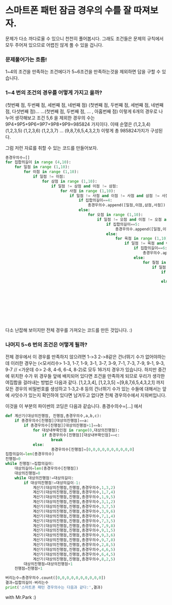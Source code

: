 # 스마트폰 패턴 잠금 경우의 수를 잘 따져보자.
문제가 다소 까다로울 수 있으니 천천히 풀어봅시다.
그래도 조건들은 문제의 규칙에서 모두 주어져 있으므로 어렵진 않게 풀 수 있을 겁니다.

### 문제풀어가는 흐름!
1\~4의 조건을 만족하는 조건에다가 5\~6조건을 만족하는것을 제외하면 답을 구할 수 있습니다.

### 1~4 번의 조건의 경우를 어떻게 가지고 올까?
(첫번째 점, 두번째 점, 세번째 점, 네번째 점)
(첫번째 점, 두번째 점, 세번째 점, 네번째 점, 다섯번째 점)...
…(첫번째 점, 두번째 점, … , 아홉번째 점)
이렇게 6개의 경우로 나누어 생각해보고 조건 5,6 을 제외한 경우의 수는 9P4+9P5+9P6+9P7+9P8+9P9=985824 가지이다. 이때 순열은 (1,2,3,4) (1,2,3,5) (1,2,3,6) (1,2,3,7) … (9,8,7,6,5,4,3,2,1) 이렇게 총 985824가지가 구성된다.

그럼 저런 자료를 취할 수 있는 코드를 만들어보자.
```python
총경우의수=[]
for 집합의길이 in range (4,10):
    for 일점 in range (1,10):
        for 이점 in range (1,10):
            if 일점 != 이점:
                for 삼점 in range (1,10):
                    if 일점 != 삼점 and 이점 != 삼점:
                        for 사점 in range (1,10):
                            if 일점 != 사점 and 이점 != 사점 and 삼점 != 사점:
                                if 집합의길이==4:
                                    총경우의수.append([일점,이점,삼점,사점])
                                else:
                                    for 오점 in range (1,10):
                                        if 일점 != 오점 and 이점 != 오점 and 삼점 != 오점 and 사점 != 오점:
                                            if 집합의길이==5:
                                                총경우의수.append([일점,이점,삼점,사점,오점])
                                            else:
                                                for 육점 in range (1,10):
                                                    if 일점 != 육점 and 이점 != 육점 and 삼점 != 육점 and 사점 != 육점 and 오점 != 육점:
                                                        if 집합의길이==6:
                                                            총경우의수.append([일점,이점,삼점,사점,오점,육점])
                                                        else:
                                                            for 칠점 in range(1,10):
                                                                if 일점 !=칠점 and 이점 !=칠점 and 삼점 !=칠점 and 사점 !=칠점 and 오점 !=칠점 and 육점 !=칠점:
                                                                    if 집합의길이==7:
                                                                        총경우의수.append([일점,이점,삼점,사점,오점,육점,칠점])
                                                                    else:
                                                                        for 팔점 in range(1,10):
                                                                            if 일점 !=팔점 and 이점 !=팔점 and 삼점 !=팔점 and 사점 !=팔점 and 오점 !=팔점 and 육점 !=팔점 and 칠점 !=팔점:
                                                                                if 집합의길이==8:
                                                                                    총경우의수.append([일점,이점,삼점,사점,오점,육점,칠점,팔점])
                                                                                else:
                                                                                    for 구점 in range(1,10):
                                                                                        if 일점 !=구점 and 이점 !=구점 and 삼점 !=구점 and 사점 !=구점 and 오점 !=구점 and 육점 !=구점 and 칠점 !=구점 and 팔점 !=구점:
                                                                                            총경우의수.append([일점,이점,삼점,사점,오점,육점,칠점,팔점,구점])

```
다소 난잡해 보이지만 전체 경우를 가져오는 코드를 만든 것입니다. :)

### 나머지 5~6 번의 조건은 어떻게 될까?

전체 경우에서 이 경우를 만족하지 않으려면 1->3 2->8같은 건너뛰기 수가 없어야하는데 이러한 경우는 (<모서리수> 1-3, 1-7, 1-9, 3-1, 3-7, 3-9, 7-1, 7-3, 7-9, 9-1, 9-3, 9-7 // <가운데 수> 2-8, 4-6, 6-4, 8-2)로 모두 16가지 경우가 있습니다. 하지만 중간에 위치한 수가 위 경우들 앞에 배치되어 있다면 조건을 만족하게 되므로 우리가 생각한 여집합을 걸러내는 방법은 다음과 같다.
[1,2,3,4], [1,2,3,5] ~[9,8,7,6,5,4,3,2,1] 까지 모든 경우의 비밀번호를 생성하고
1-3,2-8 등의 건너뛰기 수가 있는 수들에 대해서는
앞에 사잇수가 있는지 확인하여 있다면 남겨두고 없다면 전체 경우의수에서 지워버입니다.

이것을 이 부분의 파이썬의 코딩은 다음과 같습니다.
총경수의수=[...] 에서
```python
def 계산기(대상의진행점, 진행점,총경우의수,a,b,c):
    if 총경우의수[진행점][대상의진행점]==a:
        if 총경우의수[진행점][대상의진행점+1]==b:
            for 대상내부확인점 in range(0,대상의진행점):
                if 총경우의수[진행점][대상내부확인점]==c:
                    break
            else:
                    총경우의수[진행점]=[0,0,0,0,0,0,0,0,0,0]
집합의길이=len(총경우의수)
진행점=0
while 진행점!=집합의길이:
    대상의길이=len(총경우의수[진행점])
    대상의진행점=0
    while 대상의진행점!=대상의길이:
        if 대상의진행점!=대상의길이-1:
            계산기(대상의진행점,진행점,총경우의수,1,3,2)
            계산기(대상의진행점,진행점,총경우의수,1,7,4)
            계산기(대상의진행점,진행점,총경우의수,1,9,5)
            계산기(대상의진행점,진행점,총경우의수,3,1,2)
            계산기(대상의진행점,진행점,총경우의수,3,7,5)
            계산기(대상의진행점,진행점,총경우의수,3,9,6)
            계산기(대상의진행점,진행점,총경우의수,7,1,4)
            계산기(대상의진행점,진행점,총경우의수,7,3,5)
            계산기(대상의진행점,진행점,총경우의수,7,9,8)
            계산기(대상의진행점,진행점,총경우의수,9,1,5)
            계산기(대상의진행점,진행점,총경우의수,9,3,6)
            계산기(대상의진행점,진행점,총경우의수,9,7,8)
            계산기(대상의진행점,진행점,총경우의수,2,8,5)
            계산기(대상의진행점,진행점,총경우의수,4,6,5)
            계산기(대상의진행점,진행점,총경우의수,6,4,5)
            계산기(대상의진행점,진행점,총경우의수,8,2,5)
        대상의진행점=대상의진행점+1
    진행점=진행점+1

버리는수=총경우의수.count([0,0,0,0,0,0,0,0,0,0])
결과=집합의길이-버리는수
print('스마트폰 패턴 경우의수는 다음과 같다:',결과)
```

with Mr.Park :)
